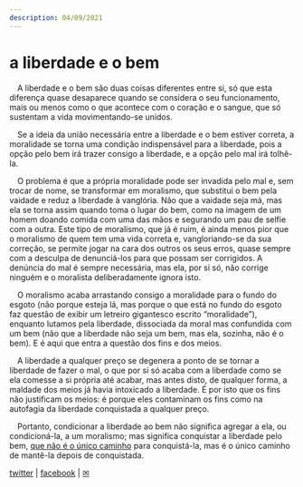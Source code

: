 ```yaml
---
description: 04/09/2021
---
```


# a liberdade e o bem

<p>&emsp;A liberdade e o bem são duas coisas diferentes entre si, só que esta diferença quase desaparece quando se considera o seu funcionamento, mais ou menos como o que acontece com o coração e o sangue, que só sustentam a vida movimentando-se unidos.</p>
<p>&emsp;Se a ideia da união necessária entre a liberdade e o bem estiver correta, a moralidade se torna uma condição indispensável para a liberdade, pois a opção pelo bem irá trazer consigo a liberdade, e a opção pelo mal irá tolhê-la.</p>
<p>&emsp;O problema é que a própria moralidade pode ser invadida pelo mal e, sem trocar de nome, se transformar em moralismo, que substitui o bem pela vaidade e reduz a liberdade à vanglória. Não que a vaidade seja má, mas ela se torna assim quando toma o lugar do bem, como na imagem de um homem doando comida com uma das mãos e segurando um pau de selfie com a outra. Este tipo de moralismo, que já é ruim, é ainda menos pior que o moralismo de quem tem uma vida correta e, vangloriando-se da sua correção, se permite jogar na cara dos outros os seus erros, quase sempre com a desculpa de denunciá-los para que possam ser corrigidos. A denúncia do mal é sempre necessária, mas ela, por si só, não corrige ninguém e o moralista deliberadamente ignora isto.</p>
<p>&emsp;O moralismo acaba arrastando consigo a moralidade para o fundo do esgoto (não porque esteja lá, mas porque o que está no fundo do esgoto faz questão de exibir um letreiro gigantesco escrito “moralidade”), enquanto lutamos pela liberdade, dissociada da moral mas confundida com um bem (não que a liberdade não seja um bem, mas ela, sozinha, não é o bem). E é aqui que entra a questão dos fins e dos meios.</p>
<p>&emsp;A liberdade a qualquer preço se degenera a ponto de se tornar a liberdade de fazer o mal, o que por si só acaba com a liberdade como se ela comesse a si própria até acabar, mas antes disto, de qualquer forma, a maldade dos meios já havia intoxicado a liberdade. É por isto que os fins não justificam os meios: é porque eles contaminam os fins como na autofagia da liberdade conquistada a qualquer preço.</p>
<p>&emsp;Portanto, condicionar a liberdade ao bem não significa agregar a ela, ou condicioná-la, a um moralismo; mas significa conquistar a liberdade pelo bem, <a href="https://pt.wikipedia.org/wiki/Ensaios#Os_ensaios">que não é o único caminho</a> para conquistá-la, mas é o único caminho de mantê-la depois de conquistada.</p>

[twitter](https://twitter.com/mrclmlt) | [facebook](https://www.facebook.com/mrclmlt) | [✉](mailto:mrclmlt@gmail.com)
